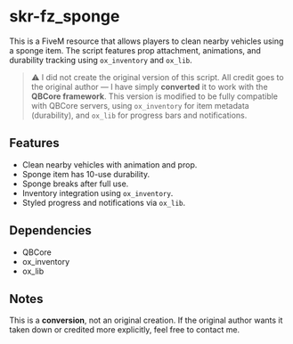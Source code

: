 # skr-fz_sponge

This is a FiveM resource that allows players to clean nearby vehicles using a sponge item. The script features prop attachment, animations, and durability tracking using `ox_inventory` and `ox_lib`.

> ⚠️ I did not create the original version of this script. All credit goes to the original author — I have simply **converted** it to work with the **QBCore framework**. This version is modified to be fully compatible with QBCore servers, using `ox_inventory` for item metadata (durability), and `ox_lib` for progress bars and notifications.

## Features

- Clean nearby vehicles with animation and prop.
- Sponge item has 10-use durability.
- Sponge breaks after full use.
- Inventory integration using `ox_inventory`.
- Styled progress and notifications via `ox_lib`.

## Dependencies

- QBCore
- ox_inventory
- ox_lib

## Notes

This is a **conversion**, not an original creation. If the original author wants it taken down or credited more explicitly, feel free to contact me.
